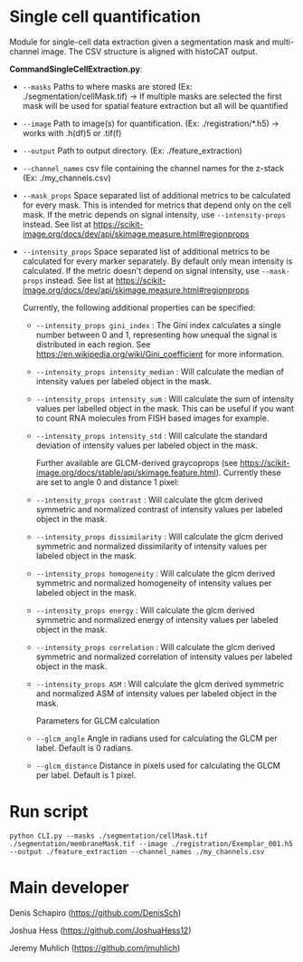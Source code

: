 # Single cell quantification
Module for single-cell data extraction given a segmentation mask and multi-channel image. The CSV structure is aligned with histoCAT output.

**CommandSingleCellExtraction.py**:

* `--masks` Paths to where masks are stored (Ex: ./segmentation/cellMask.tif) -> If multiple masks are selected the first mask will be used for spatial feature extraction but all will be quantified

* `--image` Path to image(s) for quantification.  (Ex: ./registration/*.h5) -> works with .h(df)5 or .tif(f)

* `--output` Path to output directory. (Ex: ./feature_extraction)

* `--channel_names` csv file containing the channel names for the z-stack (Ex: ./my_channels.csv)

* `--mask_props` Space separated list of additional metrics to be calculated for every mask.
    This is intended for metrics that depend only on the cell mask. If the metric depends
    on signal intensity, use `--intensity-props` instead.
    See list at https://scikit-image.org/docs/dev/api/skimage.measure.html#regionprops

* `--intensity_props` Space separated list of additional metrics to be calculated for every marker separately.
    By default only mean intensity is calculated.
    If the metric doesn't depend on signal intensity, use `--mask-props` instead.
    See list at https://scikit-image.org/docs/dev/api/skimage.measure.html#regionprops

    Currently, the following additional properties can be specified:

    * `--intensity_props gini_index` : The Gini index calculates a single number
    between 0 and 1, representing how unequal the signal is distributed in each region.
    See https://en.wikipedia.org/wiki/Gini_coefficient for more information.
    * `--intensity_props intensity_median` : Will calculate the median of intensity values per labeled object in the mask.
    * `--intensity_props intensity_sum` : Will calculate the sum of intensity values per labelled object in the mask. This can be useful if you want to count RNA molecules from FISH based images for example.
    * `--intensity_props intensity_std` : Will calculate the standard deviation of intensity values per labeled object in the mask.

        Further available are GLCM-derived graycoprops (see https://scikit-image.org/docs/stable/api/skimage.feature.html). Currently these are set to angle 0 and distance 1 pixel:
    * `--intensity_props contrast` : Will calculate the glcm derived symmetric and normalized contrast of intensity values per labeled object in the mask.
    * `--intensity_props dissimilarity` : Will calculate the glcm derived symmetric and normalized dissimilarity of intensity values per labeled object in the mask.
    * `--intensity_props homogeneity` : Will calculate the glcm derived symmetric and normalized homogeneity of intensity values per labeled object in the mask.
    * `--intensity_props energy` : Will calculate the glcm derived symmetric and normalized energy of intensity values per labeled object in the mask.
    * `--intensity_props correlation` : Will calculate the glcm derived symmetric and normalized correlation of intensity values per labeled object in the mask.
    * `--intensity_props ASM` : Will calculate the glcm derived symmetric and normalized ASM of intensity values per labeled object in the mask.
    
        Parameters for GLCM calculation
    * `--glcm_angle` Angle in radians used for calculating the GLCM per label. Default is 0 radians.
    * `--glcm_distance` Distance in pixels used for calculating the GLCM per label. Default is 1 pixel.


# Run script
`python CLI.py --masks ./segmentation/cellMask.tif ./segmentation/membraneMask.tif --image ./registration/Exemplar_001.h5  --output ./feature_extraction --channel_names ./my_channels.csv`

# Main developer
Denis Schapiro (https://github.com/DenisSch)

Joshua Hess (https://github.com/JoshuaHess12)

Jeremy Muhlich (https://github.com/jmuhlich)
